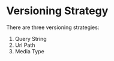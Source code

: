 # Versioning Strategy

There are three versioning strategies:

1. Query String
2. Url Path
3. Media Type
